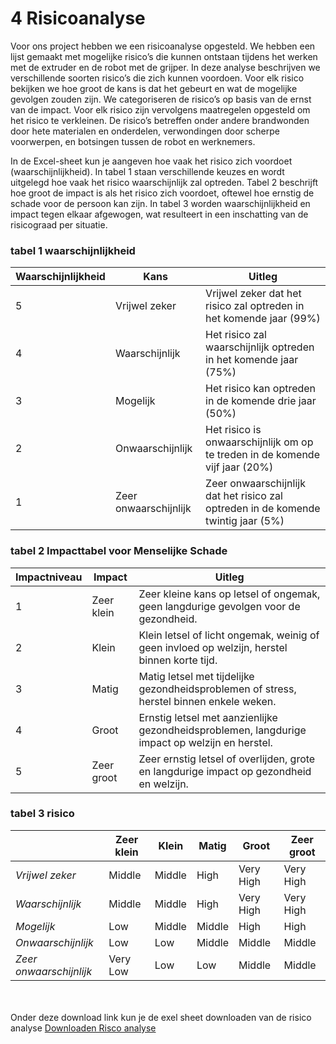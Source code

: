 # 4 Risicoanalyse

Voor ons project hebben we een risicoanalyse opgesteld. We hebben een lijst gemaakt met mogelijke risico’s die kunnen ontstaan tijdens het werken met de extruder en de robot met de grijper.
In deze analyse beschrijven we verschillende soorten risico’s die zich kunnen voordoen. Voor elk risico bekijken we hoe groot de kans is dat het gebeurt en wat de mogelijke gevolgen zouden zijn. We categoriseren de risico’s op basis van de ernst van de impact. Voor elk risico zijn vervolgens maatregelen opgesteld om het risico te verkleinen.
De risico’s betreffen onder andere brandwonden door hete materialen en onderdelen, verwondingen door scherpe voorwerpen, en botsingen tussen de robot en werknemers.

In de Excel-sheet kun je aangeven hoe vaak het risico zich voordoet (waarschijnlijkheid). In tabel 1 staan verschillende keuzes en wordt uitgelegd hoe vaak het risico waarschijnlijk zal optreden. Tabel 2 beschrijft hoe groot de impact is als het risico zich voordoet, oftewel hoe ernstig de schade voor de persoon kan zijn. In tabel 3 worden waarschijnlijkheid en impact tegen elkaar afgewogen, wat resulteert in een inschatting van de risicograad per situatie. 

### tabel 1 waarschijnlijkheid
| Waarschijnlijkheid | Kans                 | Uitleg                                                                                           |
|--------------------|----------------------|--------------------------------------------------------------------------------------------------|
| 5                  | Vrijwel zeker        | Vrijwel zeker dat het risico zal optreden in het komende jaar (99%)                              |
| 4                  | Waarschijnlijk       | Het risico zal waarschijnlijk optreden in het komende jaar (75%)                                 |
| 3                  | Mogelijk             | Het risico kan optreden in de komende drie jaar (50%)                                            |
| 2                  | Onwaarschijnlijk     | Het risico is onwaarschijnlijk om op te treden in de komende vijf jaar (20%)                     |
| 1                  | Zeer onwaarschijnlijk | Zeer onwaarschijnlijk dat het risico zal optreden in de komende twintig jaar (5%)               |

### tabel 2 Impacttabel voor Menselijke Schade

| Impactniveau | Impact       | Uitleg                                                                                         |
|--------------|--------------|------------------------------------------------------------------------------------------------|
| 1            | Zeer klein   | Zeer kleine kans op letsel of ongemak, geen langdurige gevolgen voor de gezondheid.           |
| 2            | Klein        | Klein letsel of licht ongemak, weinig of geen invloed op welzijn, herstel binnen korte tijd.   |
| 3            | Matig        | Matig letsel met tijdelijke gezondheidsproblemen of stress, herstel binnen enkele weken.       |
| 4            | Groot        | Ernstig letsel met aanzienlijke gezondheidsproblemen, langdurige impact op welzijn en herstel. |
| 5            | Zeer groot   | Zeer ernstig letsel of overlijden, grote en langdurige impact op gezondheid en welzijn.        |





### tabel 3 risico 

|   | Zeer klein  | Klein  | Matig  | Groot  | Zeer groot  |
|-----------------------------|-------------------------|---------------|-------------------|---------------|-------------------------|
| *Vrijwel zeker*               |  Middle          |  Middle |  High     |  Very High |  Very High |
| *Waarschijnlijk*              |  Middle          |  Middle |  High     |  Very High |  Very High |
| *Mogelijk*                    |  Low             |  Middle |  Middle   |  High     |  High       |
| *Onwaarschijnlijk*            |  Low             |  Low    |  Middle   |  Middle   |  Middle     |
| *Zeer onwaarschijnlijk*       |  Very Low        |  Low    |  Low      |  Middle   |  Middle     |


\
\
Onder deze download link kun je de exel sheet downloaden van de risico analyse
[Downloaden Risco analyse](./data/Risk_analysis_LFT_v1.xlsx)
 


